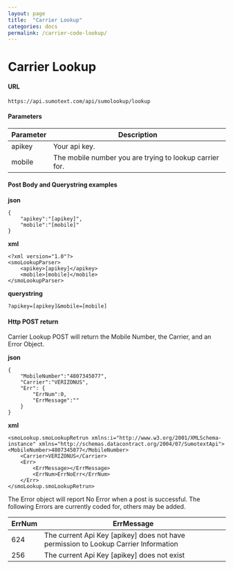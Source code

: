 ```yaml
---
layout: page
title:  "Carrier Lookup"
categories: docs
permalink: /carrier-code-lookup/
---
```


Carrier Lookup
======

#### URL
    https://api.sumotext.com/api/sumolookup/lookup

#### Parameters

Parameter | Description
---- | ----
apikey | Your api key.
mobile | The mobile number you are trying to lookup carrier for.

#### Post Body and Querystring examples

**json**

    {
        "apikey":"[apikey]",
        "mobile":"[mobile]"
    }

**xml**

    <?xml version="1.0"?>
    <smoLookupParser>
        <apikey>[apikey]</apikey>
        <mobile>[mobile]</mobile>
    </smoLookupParser>

**querystring**

    ?apikey=[apikey]&mobile=[mobile]

#### Http POST return

Carrier Lookup POST will return the Mobile Number, the Carrier, and an Error Object.

**json**

    {
        "MobileNumber":"4807345077",
        "Carrier":"VERIZONUS",
        "Err": {
            "ErrNum":0,
            "ErrMessage":""
        }
    }

**xml**

    <smoLookup.smoLookupRetrun xmlns:i="http://www.w3.org/2001/XMLSchema-instance" xmlns="http://schemas.datacontract.org/2004/07/SumotextApi">
    <MobileNumber>4807345077</MobileNumber>
        <Carrier>VERIZONUS</Carrier>
        <Err>
            <ErrMessage></ErrMessage>
            <ErrNum>ErrNoErr</ErrNum>
        </Err>
    </smoLookup.smoLookupRetrun>

The Error object will report No Error when a post is successful. The following Errors are currently coded for, others may be added.

ErrNum | ErrMessage
---- | ----
624 | The current Api Key [apikey] does not have permission to Lookup Carrier Information
256 | The current Api Key [apikey] does not exist

